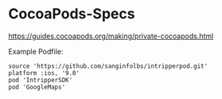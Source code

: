 # CocoaPods-Specs

https://guides.cocoapods.org/making/private-cocoapods.html


Example Podfile:

	source 'https://github.com/sanginfolbs/intripperpod.git'
	platform :ios, '9.0'
	pod 'IntripperSDK'
	pod 'GoogleMaps'
